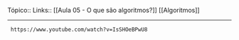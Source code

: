 Tópico::
Links:: [[Aula 05 - O que são algoritmos?]] [[Algoritmos]]

---

```timestamp-url 
 https://www.youtube.com/watch?v=IsSHOeBPwU8
 ```
